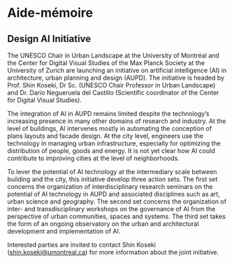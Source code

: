 # Aide-mémoire

## Design AI Initiative

The UNESCO Chair in Urban Landscape at the University of Montréal and the Center for Digital Visual Studies of the Max Planck Society at the University of Zurich are launching an initiative on artificial intelligence (AI) in architecture, urban planning and design (AUPD). The initiative is headed by Prof. Shin Koseki, Dr Sc. (UNESCO Chair Professor in Urban Landscape) and Dr. Dario Negueruela del Castillo (Scientific coordinator of the Center for Digital Visual Studies).

The integration of AI in AUPD remains limited despite the technology’s increasing presence in many other domains of research and industry. At the level of buildings, AI intervenes mostly in automating the conception of plans layouts and facade design. At the city level, engineers use the technology in managing urban infrastructure, especially for optimizing the distribution of people, goods and energy. It is not yet clear how AI could contribute to improving cities at the level of neighborhoods.

To lever the potential of AI technology at the intermediary scale between building and the city, this initiative develop three action sets. The first set concerns the organization of interdisciplinary research seminars on the potential of AI technology in AUPD and associated disciplines such as art, urban science and geography. The second set concerns the organization of inter- and transdisciplinary workshops on the governance of AI from the perspective of urban communities, spaces and systems. The third set takes the form of an ongoing observatory on the urban and architectural development and implementation of AI.

Interested parties are invited to contact Shin Koseki (shin.koseki@umontreal.ca) for more information about the joint initiative.
